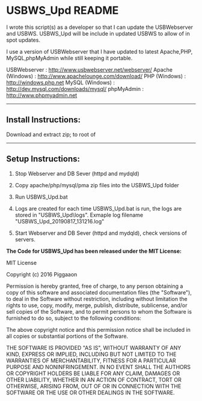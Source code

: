 # USBWS_Upd README
I wrote this script(s) as a developer so that I can update the USBWebserver
and USBWS. USBWS_Upd will be include in updated USBWS to allow of in 
spot updates.

I use a version of USBWebserver that I have updated to latest Apache,PHP,
MySQL,phpMyAdmin while still keeping it portable.

USBWebserver     : http://www.usbwebserver.net/webserver/
Apache (Windows) : http://www.apachelounge.com/download/
PHP (Windows)    : http://windows.php.net
MySQL (Windows)  : http://dev.mysql.com/downloads/mysql/
phpMyAdmin       : http://www.phpmyadmin.net

------------
## Install Instructions:

Download and extract zip; to root of 

------------
## Setup Instructions:
1. Stop Webserver and DB Sever (httpd and mydqld)

2. Copy apache/php/mysql/pma zip files into the USBWS_Upd folder

3. Run USBWS_Upd.bat

4. Logs are created for each time USBWS_Upd.bat is run, the logs are stored 
in "USBWS_Upd\logs\". Exmaple log filename "USBWS_Upd_20190817_131216.log"

4. Start Webserver and DB Sever (httpd and mydqld), check versions of servers.

**The Code for USBWS_Upd has been released under the MIT License:**

MIT License

Copyright (c) 2016  Piggaaon

Permission is hereby granted, free of charge, to any person obtaining a copy
of this software and associated documentation files (the "Software"), to deal
in the Software without restriction, including without limitation the rights
to use, copy, modify, merge, publish, distribute, sublicense, and/or sell
copies of the Software, and to permit persons to whom the Software is
furnished to do so, subject to the following conditions:

The above copyright notice and this permission notice shall be included in all
copies or substantial portions of the Software.

THE SOFTWARE IS PROVIDED "AS IS", WITHOUT WARRANTY OF ANY KIND, EXPRESS OR
IMPLIED, INCLUDING BUT NOT LIMITED TO THE WARRANTIES OF MERCHANTABILITY,
FITNESS FOR A PARTICULAR PURPOSE AND NONINFRINGEMENT. IN NO EVENT SHALL THE
AUTHORS OR COPYRIGHT HOLDERS BE LIABLE FOR ANY CLAIM, DAMAGES OR OTHER
LIABILITY, WHETHER IN AN ACTION OF CONTRACT, TORT OR OTHERWISE, ARISING FROM,
OUT OF OR IN CONNECTION WITH THE SOFTWARE OR THE USE OR OTHER DEALINGS IN THE
SOFTWARE.
